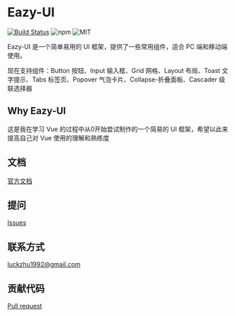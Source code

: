 # Eazy-UI

[![Build Status](https://travis-ci.org/luckzhu/eazy-ui.svg?branch=master)](https://travis-ci.org/luckzhu/eazy-ui)
![npm](https://img.shields.io/npm/v/eazy-ui)
![MIT](https://img.shields.io/github/license/luckzhu/eazy-ui)

Eazy-UI 是一个简单易用的 UI 框架，提供了一些常用组件，适合 PC 端和移动端使用。

现在支持组件：Button 按钮、Input 输入框、Grid 网格、Layout 布局、Toast 文字提示、Tabs 标签页、Popover 气泡卡片、Collapse-折叠面板、Cascader 级联选择器

## Why Eazy-UI

  这是我在学习 Vue 的过程中从0开始尝试制作的一个简易的 UI 框架，希望以此来提高自己对 Vue 使用的理解和熟练度

## 文档
[官方文档](https://luckzhu.github.io/eazy-ui/)
## 提问
[Issues](https://github.com/luckzhu/eazy-ui/issues)
## 联系方式
luckzhu1992@gmail.com
## 贡献代码
[Pull request](https://github.com/luckzhu/eazy-ui/pulls)
